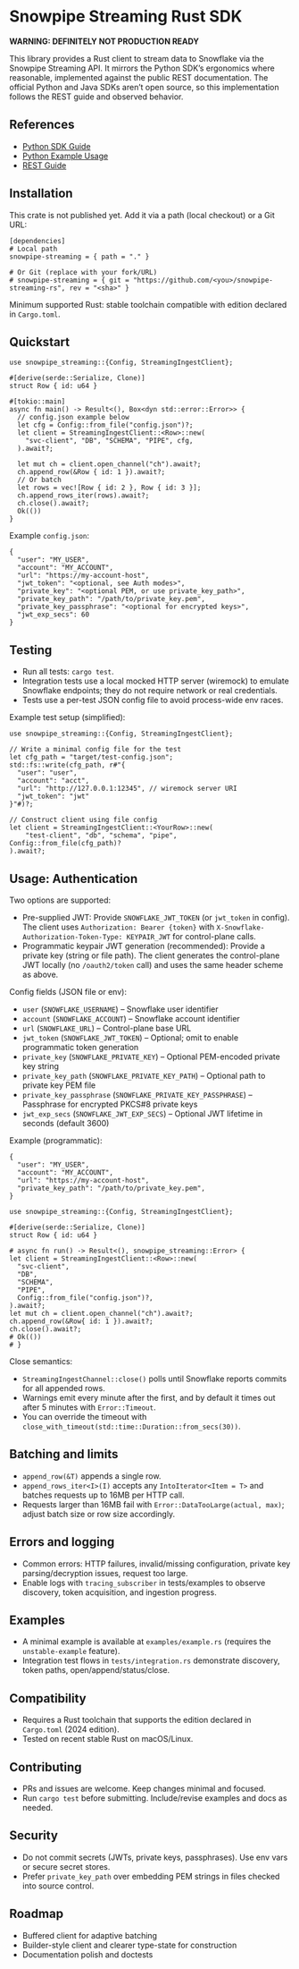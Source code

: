 # Snowpipe Streaming Rust SDK

**WARNING: DEFINITELY NOT PRODUCTION READY**

This library provides a Rust client to stream data to Snowflake via the Snowpipe Streaming API. It mirrors the Python SDK’s ergonomics where reasonable, implemented against the public REST documentation. The official Python and Java SDKs aren’t open source, so this implementation follows the REST guide and observed behavior.

## References
- [Python SDK Guide](https://docs.snowflake.com/en/user-guide/snowpipe-streaming-high-performance-getting-started)
- [Python Example Usage](https://gist.github.com/sfc-gh-chathomas/a7b06bb46907bead737954d53b3a8495#file-example-py/)
- [REST Guide](https://docs.snowflake.com/en/user-guide/snowpipe-streaming-high-performance-rest-tutorial)


## Installation

This crate is not published yet. Add it via a path (local checkout) or a Git URL:

```
[dependencies]
# Local path
snowpipe-streaming = { path = "." }

# Or Git (replace with your fork/URL)
# snowpipe-streaming = { git = "https://github.com/<you>/snowpipe-streaming-rs", rev = "<sha>" }
```

Minimum supported Rust: stable toolchain compatible with edition declared in `Cargo.toml`.

## Quickstart

```
use snowpipe_streaming::{Config, StreamingIngestClient};

#[derive(serde::Serialize, Clone)]
struct Row { id: u64 }

#[tokio::main]
async fn main() -> Result<(), Box<dyn std::error::Error>> {
  // config.json example below
  let cfg = Config::from_file("config.json")?;
  let client = StreamingIngestClient::<Row>::new(
    "svc-client", "DB", "SCHEMA", "PIPE", cfg,
  ).await?;

  let mut ch = client.open_channel("ch").await?;
  ch.append_row(&Row { id: 1 }).await?;
  // Or batch
  let rows = vec![Row { id: 2 }, Row { id: 3 }];
  ch.append_rows_iter(rows).await?;
  ch.close().await?;
  Ok(())
}
```

Example `config.json`:
```
{
  "user": "MY_USER",
  "account": "MY_ACCOUNT",
  "url": "https://my-account-host",
  "jwt_token": "<optional, see Auth modes>",
  "private_key": "<optional PEM, or use private_key_path>",
  "private_key_path": "/path/to/private_key.pem",
  "private_key_passphrase": "<optional for encrypted keys>",
  "jwt_exp_secs": 60
}
```

## Testing
- Run all tests: `cargo test`.
- Integration tests use a local mocked HTTP server (wiremock) to emulate Snowflake endpoints; they do not require network or real credentials.
- Tests use a per-test JSON config file to avoid process-wide env races.

Example test setup (simplified):
```
use snowpipe_streaming::{Config, StreamingIngestClient};

// Write a minimal config file for the test
let cfg_path = "target/test-config.json";
std::fs::write(cfg_path, r#"{
  "user": "user",
  "account": "acct",
  "url": "http://127.0.0.1:12345", // wiremock server URI
  "jwt_token": "jwt"
}"#)?;

// Construct client using file config
let client = StreamingIngestClient::<YourRow>::new(
    "test-client", "db", "schema", "pipe", Config::from_file(cfg_path)?
).await?;
```

## Usage: Authentication

Two options are supported:

- Pre-supplied JWT: Provide `SNOWFLAKE_JWT_TOKEN` (or `jwt_token` in config). The client uses `Authorization: Bearer {token}` with `X-Snowflake-Authorization-Token-Type: KEYPAIR_JWT` for control-plane calls.
- Programmatic keypair JWT generation (recommended): Provide a private key (string or file path). The client generates the control-plane JWT locally (no `/oauth2/token` call) and uses the same header scheme as above.

Config fields (JSON file or env):
- `user` (`SNOWFLAKE_USERNAME`) – Snowflake user identifier
- `account` (`SNOWFLAKE_ACCOUNT`) – Snowflake account identifier
- `url` (`SNOWFLAKE_URL`) – Control-plane base URL
- `jwt_token` (`SNOWFLAKE_JWT_TOKEN`) – Optional; omit to enable programmatic token generation
- `private_key` (`SNOWFLAKE_PRIVATE_KEY`) – Optional PEM-encoded private key string
- `private_key_path` (`SNOWFLAKE_PRIVATE_KEY_PATH`) – Optional path to private key PEM file
- `private_key_passphrase` (`SNOWFLAKE_PRIVATE_KEY_PASSPHRASE`) – Passphrase for encrypted PKCS#8 private keys
- `jwt_exp_secs` (`SNOWFLAKE_JWT_EXP_SECS`) – Optional JWT lifetime in seconds (default 3600)

Example (programmatic):
```
{
  "user": "MY_USER",
  "account": "MY_ACCOUNT",
  "url": "https://my-account-host",
  "private_key_path": "/path/to/private_key.pem",
}
```
```
use snowpipe_streaming::{Config, StreamingIngestClient};

#[derive(serde::Serialize, Clone)]
struct Row { id: u64 }

# async fn run() -> Result<(), snowpipe_streaming::Error> {
let client = StreamingIngestClient::<Row>::new(
  "svc-client",
  "DB",
  "SCHEMA",
  "PIPE",
  Config::from_file("config.json")?,
).await?;
let mut ch = client.open_channel("ch").await?;
ch.append_row(&Row{ id: 1 }).await?;
ch.close().await?;
# Ok(())
# }
```

Close semantics:
- `StreamingIngestChannel::close()` polls until Snowflake reports commits for all appended rows.
- Warnings emit every minute after the first, and by default it times out after 5 minutes with `Error::Timeout`.
- You can override the timeout with `close_with_timeout(std::time::Duration::from_secs(30))`.

## Batching and limits
- `append_row(&T)` appends a single row.
- `append_rows_iter<I>(I)` accepts any `IntoIterator<Item = T>` and batches requests up to 16MB per HTTP call.
- Requests larger than 16MB fail with `Error::DataTooLarge(actual, max)`; adjust batch size or row size accordingly.

## Errors and logging
- Common errors: HTTP failures, invalid/missing configuration, private key parsing/decryption issues, request too large.
- Enable logs with `tracing_subscriber` in tests/examples to observe discovery, token acquisition, and ingestion progress.

## Examples
- A minimal example is available at `examples/example.rs` (requires the `unstable-example` feature).
- Integration test flows in `tests/integration.rs` demonstrate discovery, token paths, open/append/status/close.

## Compatibility
- Requires a Rust toolchain that supports the edition declared in `Cargo.toml` (2024 edition).
- Tested on recent stable Rust on macOS/Linux.

## Contributing
- PRs and issues are welcome. Keep changes minimal and focused.
- Run `cargo test` before submitting. Include/revise examples and docs as needed.

## Security
- Do not commit secrets (JWTs, private keys, passphrases). Use env vars or secure secret stores.
- Prefer `private_key_path` over embedding PEM strings in files checked into source control.

## Roadmap
- Buffered client for adaptive batching
- Builder-style client and clearer type-state for construction
- Documentation polish and doctests
